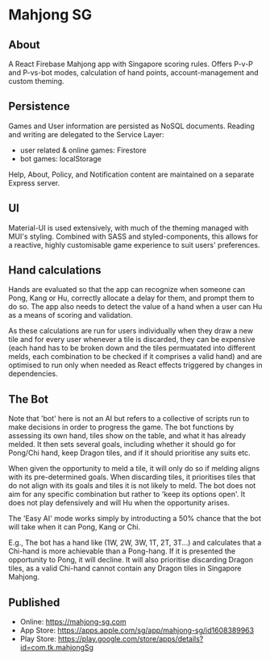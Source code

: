 # Mahjong SG

## About

A React Firebase Mahjong app with Singapore scoring rules.
Offers P-v-P and P-vs-bot modes, calculation of hand points, account-management and custom theming.

## Persistence

Games and User information are persisted as NoSQL documents. Reading and writing are delegated to the Service Layer:

-   user related & online games: Firestore
-   bot games: localStorage

Help, About, Policy, and Notification content are maintained on a separate Express server.

## UI

Material-UI is used extensively, with much of the theming managed with MUI's styling. Combined with SASS and styled-components, this allows for a reactive, highly customisable game experience to suit users' preferences.

## Hand calculations

Hands are evaluated so that the app can recognize when someone can Pong, Kang or Hu, correctly allocate a delay for them, and prompt them to do so. The app also needs to detect the value of a hand when a user can Hu as a means of scoring and validation.

As these calculations are run for users individually when they draw a new tile and for every user whenever a tile is discarded, they can be expensive (each hand has to be broken down and the tiles permuatated into different melds, each combination to be checked if it comprises a valid hand) and are optimised to run only when needed as React effects triggered by changes in dependencies.

## The Bot

Note that 'bot' here is not an AI but refers to a collective of scripts run to make decisions in order to progress the game. The bot functions by assessing its own hand, tiles show on the table, and what it has already melded. It then sets several goals, including whether it should go for Pong/Chi hand, keep Dragon tiles, and if it should prioritise any suits etc.

When given the opportunity to meld a tile, it will only do so if melding aligns with its pre-determined goals. When discarding tiles, it prioritises tiles that do not align with its goals and tiles it is not likely to meld. The bot does not aim for any specific combination but rather to 'keep its options open'. It does not play defensively and will Hu when the opportunity arises.

The 'Easy AI' mode works simply by introducting a 50% chance that the bot will take when it can Pong, Kang or Chi.

E.g., The bot has a hand like (1W, 2W, 3W, 1T, 2T, 3T...) and calculates that a Chi-hand is more achievable than a Pong-hang. If it is presented the opportunity to Pong, it will decline. It will also prioritise discarding Dragon tiles, as a valid Chi-hand cannot contain any Dragon tiles in Singapore Mahjong.

## Published

-   Online: https://mahjong-sg.com
-   App Store: https://apps.apple.com/sg/app/mahjong-sg/id1608389963
-   Play Store: https://play.google.com/store/apps/details?id=com.tk.mahjongSg
